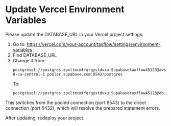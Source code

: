 # Update Vercel Environment Variables

Please update the DATABASE_URL in your Vercel project settings:

1. Go to: https://vercel.com/your-account/taxflow/settings/environment-variables
2. Find DATABASE_URL
3. Change it from:
   ```
   postgresql://postgres.zpxltmcmtfqrgystdvxu:Supabasetaxflow45123@aws-0-ca-central-1.pooler.supabase.com:6543/postgres
   ```
   To:
   ```
   postgresql://postgres.zpxltmcmtfqrgystdvxu:Supabasetaxflow45123@db.zpxltmcmtfqrgystdvxu.supabase.co:5432/postgres
   ```

This switches from the pooled connection (port 6543) to the direct connection (port 5432), which will resolve the prepared statement errors.

After updating, redeploy your project.
